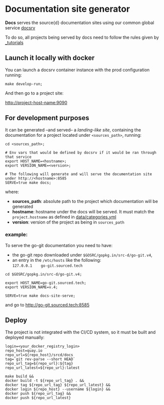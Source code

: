 # Documentation site generator

**Docs** serves the source{d} documentation sites using our common global service [docsrv](https://github.com/src-d/docsrv)

To do so, all projects being served by docs need to follow the rules given by [_tutorials](_tutorials)

## Launch it locally with docker

You can launch a docsrv container instance with the prod configuration running:
```shell
make develop-run;
```
And then go to a project site:

[http://project-host-name:9090](http://project-host-name:9090)


## For development purposes

It can be generated &ndash;and served&ndash; a _landing-like site_, containing the documentation for a project located under `<sources_path>`, running:

```shell
cd <sources_path>;

# Env vars that would be defined by docsrv if it would be ran through that service
export HOST_NAME=<hostname>;
export VERSION_NAME=<version>;

# The following will generate and will serve the documentation site under http://<hostname>:8585
SERVE=true make docs;
```

where:
- **sources_path**: absolute path to the project which documentation will be generated
- **hostname**: hostname under the docs will be served. It must match the `project.hostname` as defined in [data/categories.yml](../hugo/data/categories.yml)
- **version**: version of the project as being in `sources_path`

### example:

To serve the go-git documentation you need to have:
- the go-git repo downloaded under `$GOSRC/gopkg.in/src-d/go-git.v4`,
- an entry in the `/etc/hosts` like the following:<br />
```127.0.0.1    go-git.sourced.tech```

```shell
cd $GOSRC/gopkg.in/src-d/go-git.v4;

export HOST_NAME=go-git.sourced.tech;
export VERSION_NAME=v.4;

SERVE=true make docs-site-serve;
```
and go to http://go-git.sourced.tech:8585


## Deploy

The project is not integrated with the CI/CD system, so it must be built and deployed manually:

```shell
login=<your_docker_registry_login>
repo_host=quay.io
repo_url=${repo_host}/srcd/docs
tag=`git rev-parse --short HEAD`
repo_url_tag=${repo_url}:${tag}
repo_url_latest=${repo_url}:latest

make build &&
docker build -t ${repo_url_tag} . &&
docker tag ${repo_url_tag} ${repo_url_latest} &&
docker login ${repo_host} --username ${login} &&
docker push ${repo_url_tag} &&
docker push ${repo_url_latest}
```

